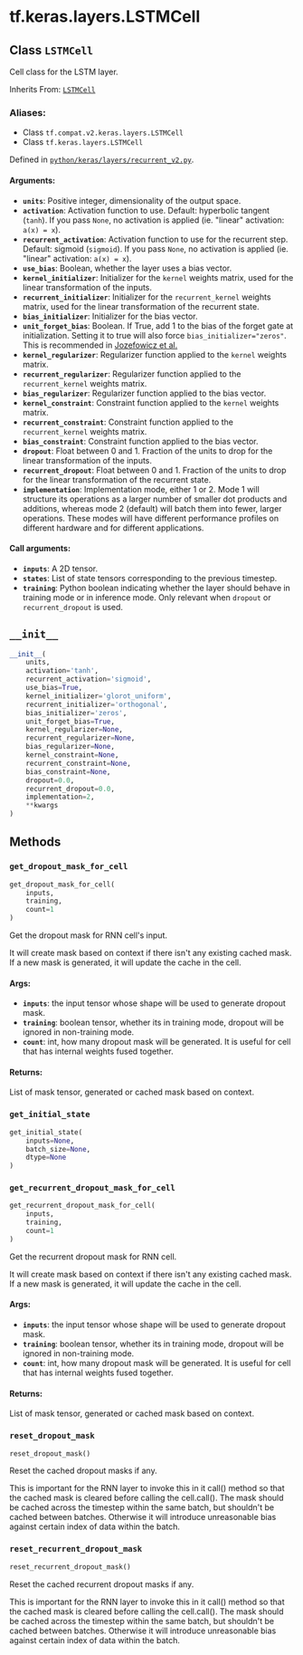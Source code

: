 <div itemscope itemtype="http://developers.google.com/ReferenceObject">
<meta itemprop="name" content="tf.keras.layers.LSTMCell" />
<meta itemprop="path" content="Stable" />
<meta itemprop="property" content="__init__"/>
<meta itemprop="property" content="get_dropout_mask_for_cell"/>
<meta itemprop="property" content="get_initial_state"/>
<meta itemprop="property" content="get_recurrent_dropout_mask_for_cell"/>
<meta itemprop="property" content="reset_dropout_mask"/>
<meta itemprop="property" content="reset_recurrent_dropout_mask"/>
</div>

# tf.keras.layers.LSTMCell

## Class `LSTMCell`

Cell class for the LSTM layer.

Inherits From: [`LSTMCell`](../../../tf/compat/v1/keras/layers/LSTMCell.md)

### Aliases:

* Class `tf.compat.v2.keras.layers.LSTMCell`
* Class `tf.keras.layers.LSTMCell`



Defined in [`python/keras/layers/recurrent_v2.py`](/code/stable/tensorflow/python/keras/layers/recurrent_v2.py).

<!-- Placeholder for "Used in" -->


#### Arguments:


* <b>`units`</b>: Positive integer, dimensionality of the output space.
* <b>`activation`</b>: Activation function to use. Default: hyperbolic tangent
  (`tanh`). If you pass `None`, no activation is applied (ie. "linear"
  activation: `a(x) = x`).
* <b>`recurrent_activation`</b>: Activation function to use for the recurrent step.
  Default: sigmoid (`sigmoid`). If you pass `None`, no activation is applied
  (ie. "linear" activation: `a(x) = x`).
* <b>`use_bias`</b>: Boolean, whether the layer uses a bias vector.
* <b>`kernel_initializer`</b>: Initializer for the `kernel` weights matrix, used for
  the linear transformation of the inputs.
* <b>`recurrent_initializer`</b>: Initializer for the `recurrent_kernel` weights
  matrix, used for the linear transformation of the recurrent state.
* <b>`bias_initializer`</b>: Initializer for the bias vector.
* <b>`unit_forget_bias`</b>: Boolean. If True, add 1 to the bias of the forget gate at
  initialization. Setting it to true will also force
  `bias_initializer="zeros"`. This is recommended in [Jozefowicz et
    al.](http://www.jmlr.org/proceedings/papers/v37/jozefowicz15.pdf)
* <b>`kernel_regularizer`</b>: Regularizer function applied to the `kernel` weights
  matrix.
* <b>`recurrent_regularizer`</b>: Regularizer function applied to
  the `recurrent_kernel` weights matrix.
* <b>`bias_regularizer`</b>: Regularizer function applied to the bias vector.
* <b>`kernel_constraint`</b>: Constraint function applied to the `kernel` weights
  matrix.
* <b>`recurrent_constraint`</b>: Constraint function applied to the `recurrent_kernel`
  weights matrix.
* <b>`bias_constraint`</b>: Constraint function applied to the bias vector.
* <b>`dropout`</b>: Float between 0 and 1. Fraction of the units to drop for the linear
  transformation of the inputs.
* <b>`recurrent_dropout`</b>: Float between 0 and 1. Fraction of the units to drop for
  the linear transformation of the recurrent state.
* <b>`implementation`</b>: Implementation mode, either 1 or 2.
  Mode 1 will structure its operations as a larger number of smaller dot
  products and additions, whereas mode 2 (default) will batch them into
  fewer, larger operations. These modes will have different performance
  profiles on different hardware and for different applications.


#### Call arguments:


* <b>`inputs`</b>: A 2D tensor.
* <b>`states`</b>: List of state tensors corresponding to the previous timestep.
* <b>`training`</b>: Python boolean indicating whether the layer should behave in
  training mode or in inference mode. Only relevant when `dropout` or
  `recurrent_dropout` is used.

<h2 id="__init__"><code>__init__</code></h2>

``` python
__init__(
    units,
    activation='tanh',
    recurrent_activation='sigmoid',
    use_bias=True,
    kernel_initializer='glorot_uniform',
    recurrent_initializer='orthogonal',
    bias_initializer='zeros',
    unit_forget_bias=True,
    kernel_regularizer=None,
    recurrent_regularizer=None,
    bias_regularizer=None,
    kernel_constraint=None,
    recurrent_constraint=None,
    bias_constraint=None,
    dropout=0.0,
    recurrent_dropout=0.0,
    implementation=2,
    **kwargs
)
```






## Methods

<h3 id="get_dropout_mask_for_cell"><code>get_dropout_mask_for_cell</code></h3>

``` python
get_dropout_mask_for_cell(
    inputs,
    training,
    count=1
)
```

Get the dropout mask for RNN cell's input.

It will create mask based on context if there isn't any existing cached
mask. If a new mask is generated, it will update the cache in the cell.

#### Args:


* <b>`inputs`</b>: the input tensor whose shape will be used to generate dropout
  mask.
* <b>`training`</b>: boolean tensor, whether its in training mode, dropout will be
  ignored in non-training mode.
* <b>`count`</b>: int, how many dropout mask will be generated. It is useful for cell
  that has internal weights fused together.

#### Returns:

List of mask tensor, generated or cached mask based on context.


<h3 id="get_initial_state"><code>get_initial_state</code></h3>

``` python
get_initial_state(
    inputs=None,
    batch_size=None,
    dtype=None
)
```




<h3 id="get_recurrent_dropout_mask_for_cell"><code>get_recurrent_dropout_mask_for_cell</code></h3>

``` python
get_recurrent_dropout_mask_for_cell(
    inputs,
    training,
    count=1
)
```

Get the recurrent dropout mask for RNN cell.

It will create mask based on context if there isn't any existing cached
mask. If a new mask is generated, it will update the cache in the cell.

#### Args:


* <b>`inputs`</b>: the input tensor whose shape will be used to generate dropout
  mask.
* <b>`training`</b>: boolean tensor, whether its in training mode, dropout will be
  ignored in non-training mode.
* <b>`count`</b>: int, how many dropout mask will be generated. It is useful for cell
  that has internal weights fused together.

#### Returns:

List of mask tensor, generated or cached mask based on context.


<h3 id="reset_dropout_mask"><code>reset_dropout_mask</code></h3>

``` python
reset_dropout_mask()
```

Reset the cached dropout masks if any.

This is important for the RNN layer to invoke this in it call() method so
that the cached mask is cleared before calling the cell.call(). The mask
should be cached across the timestep within the same batch, but shouldn't
be cached between batches. Otherwise it will introduce unreasonable bias
against certain index of data within the batch.

<h3 id="reset_recurrent_dropout_mask"><code>reset_recurrent_dropout_mask</code></h3>

``` python
reset_recurrent_dropout_mask()
```

Reset the cached recurrent dropout masks if any.

This is important for the RNN layer to invoke this in it call() method so
that the cached mask is cleared before calling the cell.call(). The mask
should be cached across the timestep within the same batch, but shouldn't
be cached between batches. Otherwise it will introduce unreasonable bias
against certain index of data within the batch.



